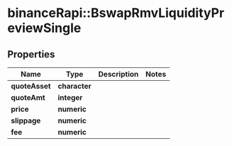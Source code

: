 # binanceRapi::BswapRmvLiquidityPreviewSingle


## Properties
Name | Type | Description | Notes
------------ | ------------- | ------------- | -------------
**quoteAsset** | **character** |  | 
**quoteAmt** | **integer** |  | 
**price** | **numeric** |  | 
**slippage** | **numeric** |  | 
**fee** | **numeric** |  | 


